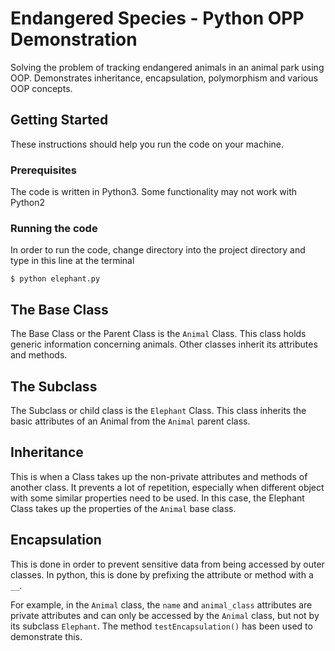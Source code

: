 # Endangered Species - Python OPP Demonstration

Solving the problem of tracking endangered animals in an animal park using OOP. Demonstrates inheritance, encapsulation, polymorphism and various OOP concepts.

## Getting Started
These instructions should help you run the code on your machine.

### Prerequisites
The code is written in Python3. Some functionality may not work with Python2

### Running the code
In order to run the code, change directory into the project directory and type in this line at the terminal

```
$ python elephant.py
```

## The Base Class

The Base Class or the Parent Class is the `Animal` Class. This class holds generic information concerning animals. Other classes inherit its attributes and methods.

## The Subclass

The Subclass or child class is the `Elephant` Class. This class inherits the basic attributes of an Animal from the `Animal` parent class.

## Inheritance
This is when a Class takes up the non-private attributes and methods of another class. It prevents a lot of repetition, especially when different object with some similar properties need to be used. In this case, the Elephant Class takes up the properties of the `Animal` base class.

## Encapsulation
This is done in order to prevent sensitive data from being accessed by outer classes. In python, this is done by prefixing the attribute or method with a `__`. 

For example, in  the `Animal` class, the `name` and `animal_class` attributes are private attributes and can only be accessed by the `Animal` class, but not by its subclass `Elephant`. 
The method `testEncapsulation()` has been used to demonstrate this.
